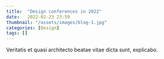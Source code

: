 ```yaml
---
title:  "Design conferences in 2022"
date:   2022-02-23 23:59
thumbnail: "/assets/images/blog-1.jpg"
categories: [Design]
tags: []
---
```

Veritatis et quasi architecto beatae vitae dicta sunt, explicabo.